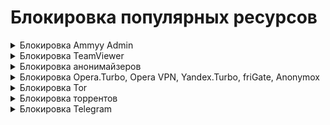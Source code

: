 # Блокировка популярных ресурсов

<details>

<summary>Блокировка Ammyy Admin</summary>

**Ammyy Admin** - это система, удаленного доступа и администрирования. Чтобы заблокировать систему, выполните следующие настройки:

1\. Откройте раздел **Правила трафика -> Объекты** и создайте объект типа **Домен** с доменным именем rl.ammyy.com:

![](/.gitbook/assets/aliases1.png)

2\. Перейдите на вкладку **Правила трафика -> Файрвол -> FORWARD**, создайте и включите правило запрета для нужных пользователей или групп. В поле **Назначение** выберите объект, созданный в пункте 1:

![](/.gitbook/assets/firewall7.png)

</details>

<details>

<summary>Блокировка TeamViewer</summary>

**TeamViewer** - это программное обеспечение для удаленного доступа и управления компьютерами. Его можно заблокировать с помощью [Контроля приложений](/settings/security-profiles/application-control/README.md).

1\. Перейдите в раздел **Профили безопасности -> Контроль приложений**. Создайте новый профиль для TeamViewer с действием **Запретить**:

![](/.gitbook/assets/application-control1.png)

2\. В разделе **Правила трафика -> Файрвол** добавьте и включите разрешающее правило с профилем, созданным в пункте 1.

</details>

<details>

<summary>Блокировка анонимайзеров</summary>

Заблокировать анонимайзеры можно в разделе **Правила трафика** тремя способами:

1\. Анонимайзеры, работающие по протоколам HTTP(S), блокируются в разделе **Правила трафика -> [Контент-фильтр](/settings/access-rules/content-filter/)**. Для этого создайте правило, в котором запретите категорию сайтов **Анонимайзеры**:

![](/.gitbook/assets/content-filter5.png)

2\. Чтобы предотвратить обход **Контент-фильтра**, создайте правило, которое будет блокировать прямые обращения по IP-адресам в Контент-фильтре:

![](/.gitbook/assets/content-filter12.png)

3\. Для блокировки VPN-анонимайзеров, использующих протокол PPTP, достаточно заблокировать протокол GRE в правилах **[Файрвола](/settings/access-rules/firewall.md)**:

![](/.gitbook/assets/firewall8.png)

</details>

<details>

<summary>Блокировка Opera.Turbo, Opera VPN, Yandex.Turbo, friGate, Anonymox</summary>

Чтобы заблокировать функции браузеров, которые используются для обхода контентной фильтрации, воспользуйтесь модулем [Предотвращение вторжений](/settings/access-rules/ips/README.md).

1\. Перейдите в раздел **Профили безопасности -> Предотвращение вторжений**. Создайте новый профиль.

2\. Нажмите **Добавить сигнатуру** и создайте правило, блокирующее группу сигнатур **Анонимайзеры**:

![](/.gitbook/assets/ips-security-profiles6.png)

3\. Нажмите **Добавить**.

4\. В разделе **Правила трафика -> Файрвол** добавьте и включите разрешающее правило с профилем, созданным ранее.

</details>

<details>

<summary>Блокировка Tor</summary>

**Tor** - специально разработанное программное обеспечение и среда прокси-серверов, предназначенная для обхода различного рода блокировок, поэтому полностью заблокировать его сейчас невозможно.

Для противодействия использованию сети Tor, а также для журналирования попыток подключения к ней и ее использования выполните следующие настройки:

1\. В разделе **Профили безопасности -> [Предотвращение вторжений](/settings/security-profiles/ips-profiles/README.md)** создайте профиль.

2\. Нажмите **Добавить сигнатуру** и создайте правило для группы сигнатур **Блокирование атак**:

![](/.gitbook/assets/ips-security-profiles7.png)

3\. В разделе **Профили безопасности -> [Контроль приложений](/settings/security-profiles/application-control/README.md)** добавьте профиль, запрещающий приложение Tor:

![](/.gitbook/assets/application-control2.png)

4\. В разделе **Правила трафика -> Файрвол** добавьте и включите разрешающее правило с профилями **Предотвращения вторжений** и **Контроля приложений**, созданными ранее.

</details>

<details>

<summary>Блокировка торрентов</summary>

**BitTorrent** - P2P-протокол, предназначенный для обмена файлами через интернет.

Для ограничения возможности использования торрентов выполните следующие настройки:

1\. Запретите протокол BitTorrent с помощью правила в разделе **Профили безопасности -> [Контроль приложений](/settings/security-profiles/application-control/README.md)**:

![](/.gitbook/assets/application-control3.png)

2\. В разделе **Правила трафика -> Файрвол** добавьте и включите разрешающее правило с профилем, созданным в пункте 1.

3\. Разрешите нужные TCP и UDP порты пользователям. Затем создайте и включите в разделе **Правила трафика -> Файрвол -> FORWARD** правило, которое запрещает все протоколы (правила действуют сверху вниз).

4\. В разделе [Контент-фильтр](/settings/access-rules/content-filter/) заблокируйте доступ к сайтам-каталогам и торрент-файлам. Для этого запретите категории **Торрент-трекеры** и **Torrent-файлы**:

![](/.gitbook/assets/content-filter13.png)

5\. В разделе **Профили безопасности -> [Предотвращение вторжений](/settings/security-profiles/ips-profiles/README.md)** создайте профиль, блокирующий группу сигнатур **Запросы на скомпрометированные ресурсы**, которая позволяет блокировать активность P2P-программ:

![](/.gitbook/assets/ips-security-profiles10.png)

</details>

<details>

<summary>Блокировка Telegram</summary>

**Telegram** - облачный мессенджер для мобильных устройств и компьютеров (приложение и веб-версия).

Telegram не блокируется **Контролем приложений**, если в приложении настроить опцию **Использовать собственный прокси** в разделе **Настройки -> Продвинутые настройки -> Тип соединения**:

![](/.gitbook/assets/blocking-popular-resources.png)

При необходимости рекомендуем блокировать доступ к приложению Telegram на рабочих станциях: запрещать установку и запуск приложения политиками безопасности или антивирусом.

Веб-версию Telegram можно заблокировать с помощью **[Контент-фильтра](/settings/access-rules/content-filter/rules.md)**. Для этого выполните следующие действия:

1\. Создайте пользовательскую категорию, включающую значение `web.telegram.org`, или отредактируйте уже существующую:

![](/.gitbook/assets/blocking-popular-resources1.png)

2\. Укажите созданную или отредактированную пользовательскую категорию при добавлении правила **Контент-фильтра** с действием **Запретить**:

![](/.gitbook/assets/blocking-popular-resources2.png)

</details>